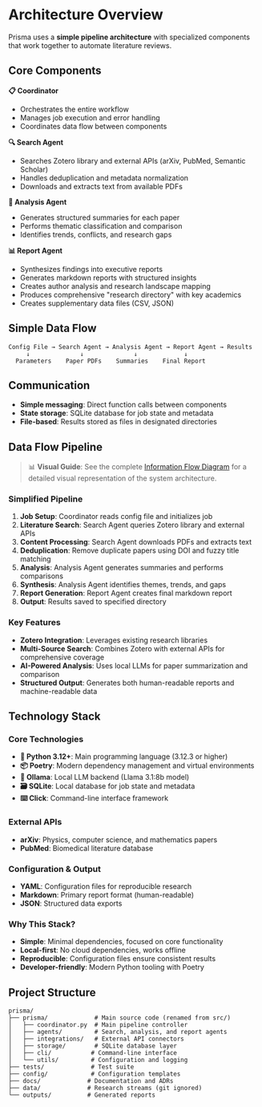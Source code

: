 # Architecture Overview

Prisma uses a **simple pipeline architecture** with specialized components that work together to automate literature reviews.

## Core Components

**📋 Coordinator**
- Orchestrates the entire workflow
- Manages job execution and error handling
- Coordinates data flow between components

**🔍 Search Agent**
- Searches Zotero library and external APIs (arXiv, PubMed, Semantic Scholar)
- Handles deduplication and metadata normalization
- Downloads and extracts text from available PDFs

**🤖 Analysis Agent**
- Generates structured summaries for each paper
- Performs thematic classification and comparison
- Identifies trends, conflicts, and research gaps

**📊 Report Agent**
- Synthesizes findings into executive reports
- Generates markdown reports with structured insights
- Creates author analysis and research landscape mapping
- Produces comprehensive "research directory" with key academics
- Creates supplementary data files (CSV, JSON)

## Simple Data Flow
```
Config File → Search Agent → Analysis Agent → Report Agent → Results
     ↓              ↓              ↓             ↓
  Parameters    Paper PDFs    Summaries    Final Report
```

## Communication
- **Simple messaging**: Direct function calls between components
- **State storage**: SQLite database for job state and metadata
- **File-based**: Results stored as files in designated directories

## Data Flow Pipeline

> 📊 **Visual Guide**: See the complete [Information Flow Diagram](information-flow-diagram.md) for a detailed visual representation of the system architecture.

### Simplified Pipeline

1. **Job Setup**: Coordinator reads config file and initializes job
2. **Literature Search**: Search Agent queries Zotero library and external APIs
3. **Content Processing**: Search Agent downloads PDFs and extracts text
4. **Deduplication**: Remove duplicate papers using DOI and fuzzy title matching
5. **Analysis**: Analysis Agent generates summaries and performs comparisons
6. **Synthesis**: Analysis Agent identifies themes, trends, and gaps
7. **Report Generation**: Report Agent creates final markdown report
8. **Output**: Results saved to specified directory

### Key Features
- **Zotero Integration**: Leverages existing research libraries
- **Multi-Source Search**: Combines Zotero with external APIs for comprehensive coverage
- **AI-Powered Analysis**: Uses local LLMs for paper summarization and comparison
- **Structured Output**: Generates both human-readable reports and machine-readable data

## Technology Stack

### Core Technologies
- **🐍 Python 3.12+**: Main programming language (3.12.3 or higher)
- **📦 Poetry**: Modern dependency management and virtual environments
- **🤖 Ollama**: Local LLM backend (Llama 3.1:8b model)
- **🗃️ SQLite**: Local database for job state and metadata
- **⌨️ Click**: Command-line interface framework

### External APIs
- **arXiv**: Physics, computer science, and mathematics papers
- **PubMed**: Biomedical literature database

### Configuration & Output
- **YAML**: Configuration files for reproducible research
- **Markdown**: Primary report format (human-readable)
- **JSON**: Structured data exports

### Why This Stack?
- **Simple**: Minimal dependencies, focused on core functionality
- **Local-first**: No cloud dependencies, works offline
- **Reproducible**: Configuration files ensure consistent results
- **Developer-friendly**: Modern Python tooling with Poetry

## Project Structure
```
prisma/
├── prisma/             # Main source code (renamed from src/)
│   ├── coordinator.py  # Main pipeline controller
│   ├── agents/         # Search, analysis, and report agents  
│   ├── integrations/   # External API connectors
│   ├── storage/        # SQLite database layer
│   ├── cli/           # Command-line interface
│   └── utils/         # Configuration and logging
├── tests/             # Test suite
├── config/            # Configuration templates
├── docs/             # Documentation and ADRs
├── data/             # Research streams (git ignored)
└── outputs/          # Generated reports
```